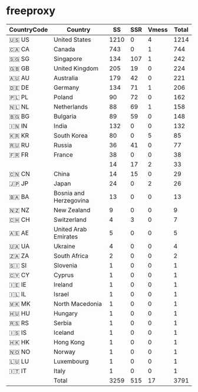 # freeproxy

|CountryCode|Country|SS|SSR|Vmess|Total|
|  ----  | ----  |  ----  | ----  |  ----  | ----  |
|🇺🇸 US|United States|1210|0|4|1214|
|🇨🇦 CA|Canada|743|0|1|744|
|🇸🇬 SG|Singapore|134|107|1|242|
|🇬🇧 GB|United Kingdom|205|19|0|224|
|🇦🇺 AU|Australia|179|42|0|221|
|🇩🇪 DE|Germany|134|71|1|206|
|🇵🇱 PL|Poland|90|72|0|162|
|🇳🇱 NL|Netherlands|88|69|1|158|
|🇧🇬 BG|Bulgaria|89|59|0|148|
|🇮🇳 IN|India|132|0|0|132|
|🇰🇷 KR|South Korea|80|0|5|85|
|🇷🇺 RU|Russia|36|41|0|77|
|🇫🇷 FR|France|38|0|0|38|
| ||14|17|2|33|
|🇨🇳 CN|China|14|15|0|29|
|🇯🇵 JP|Japan|24|0|2|26|
|🇧🇦 BA|Bosnia and Herzegovina|13|0|0|13|
|🇳🇿 NZ|New Zealand|9|0|0|9|
|🇨🇭 CH|Switzerland|4|3|0|7|
|🇦🇪 AE|United Arab Emirates|5|0|0|5|
|🇺🇦 UA|Ukraine|4|0|0|4|
|🇿🇦 ZA|South Africa|2|0|0|2|
|🇸🇮 SI|Slovenia|1|0|0|1|
|🇨🇾 CY|Cyprus|1|0|0|1|
|🇮🇪 IE|Ireland|1|0|0|1|
|🇮🇱 IL|Israel|1|0|0|1|
|🇲🇰 MK|North Macedonia|1|0|0|1|
|🇭🇺 HU|Hungary|1|0|0|1|
|🇷🇸 RS|Serbia|1|0|0|1|
|🇮🇸 IS|Iceland|1|0|0|1|
|🇭🇰 HK|Hong Kong|1|0|0|1|
|🇳🇴 NO|Norway|1|0|0|1|
|🇱🇺 LU|Luxembourg|1|0|0|1|
|🇮🇹 IT|Italy|1|0|0|1|
||Total|3259|515|17|3791|
